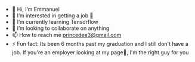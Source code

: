 - 👋 Hi, I’m Emmanuel
- 👀 I’m interested in getting a job 🥲
- 🌱 I’m currently learning Tensorflow
- 💞️ I’m looking to collaborate on anything
- 📫 How to reach me princedee3@gmail.com
- ⚡ Fun fact: Its been 6 months past my graduation and I still don't have a job. If you're an employer looking at my page👀, I'm the right guy for you

<!---
emeremikwu/emeremikwu is a ✨ special ✨ repository because its `README.md` (this file) appears on your GitHub profile.
You can click the Preview link to take a look at your changes.
--->
